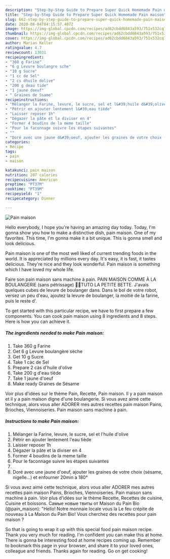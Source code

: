 ```yaml
---
description: "Step-by-Step Guide to Prepare Super Quick Homemade Pain maison"
title: "Step-by-Step Guide to Prepare Super Quick Homemade Pain maison"
slug: 662-step-by-step-guide-to-prepare-super-quick-homemade-pain-maison
date: 2020-08-04T04:15:57.407Z
image: https://img-global.cpcdn.com/recipes/ad62cbdd6843a593/751x532cq70/pain-maison-photo-principale-de-la-recette.jpg
thumbnail: https://img-global.cpcdn.com/recipes/ad62cbdd6843a593/751x532cq70/pain-maison-photo-principale-de-la-recette.jpg
cover: https://img-global.cpcdn.com/recipes/ad62cbdd6843a593/751x532cq70/pain-maison-photo-principale-de-la-recette.jpg
author: Marian Keller
ratingvalue: 4.7
reviewcount: 13031
recipeingredient:
- "360 g Farine"
- "6 g Levure boulangre sche"
- "10 g Sucre"
- "1 cc de Sel"
- "2 cs dhuile dolive"
- "200 g deau tide"
- "1 jaune doeuf"
- " Graines de Ssame"
recipeinstructions:
- "Mélanger la Farine, levure, le sucre, sel et l&#39;huile d&#39;olive"
- "Pétrir en ajouter lentement l&#39;eau tiède"
- "Laisser reposer 1h"
- "Dégazer la pâte et la diviser en 4"
- "Former 4 boudins de la meme taille"
- "Pour le faconnage suivre les étapes suivantes"
- ""
- "Doré avec une jaune d&#39;oeuf, ajouter les graines de votre choix (sésame, nigelle...) et enfourner 20min a 180°"
categories:
- Recipe
tags:
- pain
- maison

katakunci: pain maison 
nutrition: 207 calories
recipecuisine: American
preptime: "PT37M"
cooktime: "PT39M"
recipeyield: "1"
recipecategory: Dinner

---
```



![Pain maison](https://img-global.cpcdn.com/recipes/ad62cbdd6843a593/751x532cq70/pain-maison-photo-principale-de-la-recette.jpg)

Hello everybody, I hope you're having an amazing day today. Today, I'm gonna show you how to make a distinctive dish, pain maison. One of my favorites. This time, I'm gonna make it a bit unique. This is gonna smell and look delicious.

Pain maison is one of the most well liked of current trending foods in the world. It is appreciated by millions every day. It's easy, it is fast, it tastes delicious. They're nice and they look wonderful. Pain maison is something which I have loved my whole life.

Faire son pain maison sans machine à pain. PAIN MAISON COMME À LA BOULANGERIE (sans pétrissage) 🍞🥖TUTO LA PETITE BETTE. J&#39;avais quelques cubes de levure de boulanger dans. Dans le bol de votre robot, versez un peu d&#39;eau, ajoutez la levure de boulanger, la moitié de la farine, puis le reste d&#39;.


To get started with this particular recipe, we have to first prepare a few components. You can cook pain maison using 8 ingredients and 8 steps. Here is how you can achieve it.

<!--inarticleads1-->

##### The ingredients needed to make Pain maison:

1. Take 360 g Farine
1. Get 6 g Levure boulangère sèche
1. Get 10 g Sucre
1. Take 1 càc de Sel
1. Prepare 2 càs d&#39;huile d&#39;olive
1. Take 200 g d&#39;eau tiède
1. Take 1 jaune d&#39;oeuf
1. Make ready  Graines de Sésame


Voir plus d&#39;idées sur le thème Pain, Recette, Pain maison. Il y a pain maison et il y a pain maison digne d&#39;une boulangerie. Si vous avez aimé cette technique, alors vous aller ADORER mes autres recettes pain maison Pains, Brioches, Viennoiseries. Pain maison sans machine à pain. 

<!--inarticleads2-->

##### Instructions to make Pain maison:

1. Mélanger la Farine, levure, le sucre, sel et l&#39;huile d&#39;olive
1. Pétrir en ajouter lentement l&#39;eau tiède
1. Laisser reposer 1h
1. Dégazer la pâte et la diviser en 4
1. Former 4 boudins de la meme taille
1. Pour le faconnage suivre les étapes suivantes
1. 
1. Doré avec une jaune d&#39;oeuf, ajouter les graines de votre choix (sésame, nigelle...) et enfourner 20min a 180°


Si vous avez aimé cette technique, alors vous aller ADORER mes autres recettes pain maison Pains, Brioches, Viennoiseries. Pain maison sans machine à pain. Voir plus d&#39;idées sur le thème Recette, Recettes de cuisine, Cuisine et boissons. Самые новые твиты от Maison du Pain Bio (@pain_maison): &#34;Hello! Notre monnaie locale vous la Le feu crépite de nouveau à La Maison du Pain Bio! Vous cherchez des recettes pour pain maison ? 

So that is going to wrap it up with this special food pain maison recipe. Thank you very much for reading. I'm confident you can make this at home. There is gonna be interesting food at home recipes coming up. Remember to bookmark this page in your browser, and share it to your loved ones, colleague and friends. Thanks again for reading. Go on get cooking!
